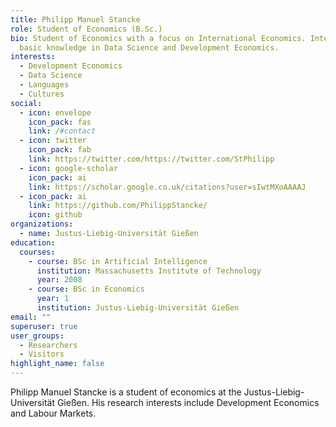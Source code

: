 ```yaml
---
title: Philipp Manuel Stancke
role: Student of Economics (B.Sc.)
bio: Student of Economics with a focus on International Economics. Interest and
  basic knowledge in Data Science and Development Economics.
interests:
  - Development Economics
  - Data Science
  - Languages
  - Cultures
social:
  - icon: envelope
    icon_pack: fas
    link: /#contact
  - icon: twitter
    icon_pack: fab
    link: https://twitter.com/https://twitter.com/StPhilipp
  - icon: google-scholar
    icon_pack: ai
    link: https://scholar.google.co.uk/citations?user=sIwtMXoAAAAJ
  - icon_pack: ai
    link: https://github.com/PhilippStancke/
    icon: github
organizations:
  - name: Justus-Liebig-Universität Gießen
education:
  courses:
    - course: BSc in Artificial Intelligence
      institution: Massachusetts Institute of Technology
      year: 2008
    - course: BSc in Economics
      year: 1
      institution: Justus-Liebig-Universität Gießen
email: ""
superuser: true
user_groups:
  - Researchers
  - Visitors
highlight_name: false
---
```

Philipp Manuel Stancke is a student of economics at the Justus-Liebig-Universität Gießen. His research interests include Development Economics and Labour Markets.